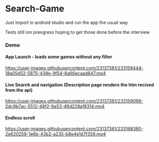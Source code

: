 # Search-Game

Just import in android studio and run the app the usual way

Tests still ion preogress hoping to get those done before the interview

### Demo

#### App Launch - loads some games without any filter
https://user-images.githubusercontent.com/23137381/233158444-18a05d52-5875-438e-9f54-8a66ecaad847.mp4

#### Live Search and navigation (Description page renders the htm recived from the api)
https://user-images.githubusercontent.com/23137381/233159098-2dc9b7ac-5512-48f2-9a53-46d228af8314.mp4

#### Endless scroll
https://user-images.githubusercontent.com/23137381/233168380-2e620259-1e6b-43b2-a235-b8e4e1d7f359.mp4
